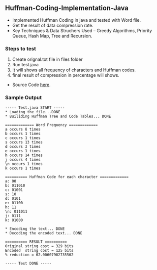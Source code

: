 ## Huffman-Coding-Implementation-Java
*  Implemented Huffman Coding in java and tested with Word file.
*  Get the result of data compression rate.
*  Key Techniques & Data Struchers Used – Greedy Algorithms, Priority Queue, Hash Map, Tree and Recursion.

### Steps to test
1. Create orignal.txt file in files folder
2. Run test.java
3. It will shows all frequency of characters and Huffman codes.
4. final result of compression in percentage will shows.
- Source Code [here](https://github.com/nagrajHiremath/Huffman-Coding-Implementation-Java/tree/main/src).

### Sample Output
```
----- Test.java START -----
* Loading the file...DONE
* Builiding Huffman Tree and Code Tables... DONE

============= Word Frequency =============
a occurs 8 times
b occurs 1 times
c occurs 1 times
s occurs 13 times
d occurs 3 times
e occurs 1 times
h occurs 14 times
j occurs 4 times
\n occurs 1 times
k occurs 1 times

========== Huffman Code for each character =============
a: 00
b: 011010
c: 01001
s: 10
d: 0101
e: 01100
h: 11
\n: 011011
j: 0111
k: 01000

* Encoding the text... DONE
* Decoding the encoded text... DONE

========== RESULT ==========
Original string cost = 329 bits
Encoded  string cost = 125 bits
% reduction = 62.00607902735562

----- Test DONE -----
```
